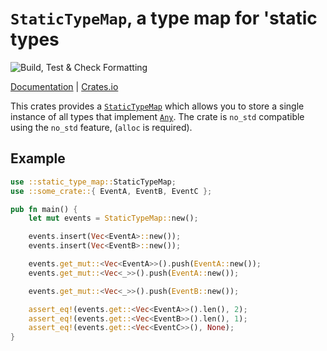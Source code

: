 `StaticTypeMap`, a type map for 'static types
=============================================
![Build, Test & Check Formatting](https://github.com/malobre/static_type_map/workflows/Build,%20Test%20&%20Check%20Formatting/badge.svg?branch=master)

[Documentation](https://docs.rs/static_type_map/) | [Crates.io](https://crates.io/crates/static_type_map)

This crates provides a [`StaticTypeMap`](https://docs.rs/static_type_map/latest/static_type_map/struct.StaticTypeMap.html) which allows you to store a single instance of all types that implement [`Any`](https://doc.rust-lang.org/std/any/trait.Any.html).
The crate is `no_std` compatible using the `no_std` feature, (`alloc` is required).

## Example
```rust
use ::static_type_map::StaticTypeMap;
use ::some_crate::{ EventA, EventB, EventC };

pub fn main() {
    let mut events = StaticTypeMap::new();

    events.insert(Vec<EventA>::new());
    events.insert(Vec<EventB>::new());

    events.get_mut::<Vec<EventA>>().push(EventA::new());
    events.get_mut::<Vec<_>>().push(EventA::new());

    events.get_mut::<Vec<_>>().push(EventB::new());

    assert_eq!(events.get::<Vec<EventA>>().len(), 2);
    assert_eq!(events.get::<Vec<EventB>>().len(), 1);
    assert_eq!(events.get::<Vec<EventC>>(), None);
}

```

